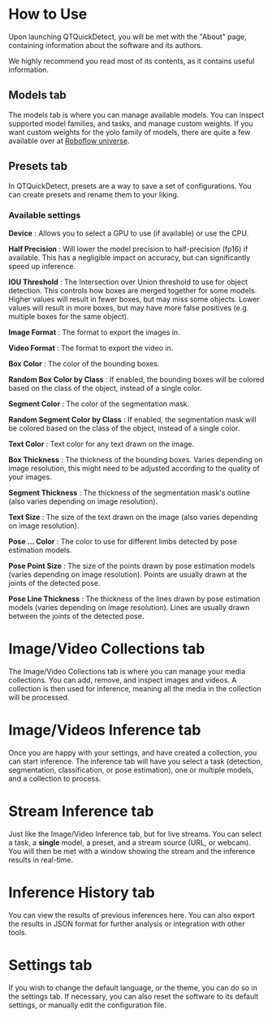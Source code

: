 # How to Use

Upon launching QTQuickDetect, you will be met with the "About" page, containing information about the software and its authors.

We highly recommend you read most of its contents, as it contains useful information.

## Models tab

The models tab is where you can manage available models. You can inspect supported model families, and tasks, and manage custom weights.
If you want custom weights for the yolo family of models, there are quite a few available over at [Roboflow universe](https://universe.roboflow.com/).

## Presets tab

In QTQuickDetect, presets are a way to save a set of configurations. You can create presets and rename them to your liking.

### Available settings

**Device** : Allows you to select a GPU to use (if available) or use the CPU.

**Half Precision** : Will lower the model precision to half-precision (fp16) if available. This has a negligible impact on accuracy, but can significantly speed up inference.

**IOU Threshold** : The Intersection over Union threshold to use for object detection. This controls how boxes are merged together for some models. Higher values will result in fewer boxes, but may miss some objects. Lower values will result in more boxes, but may have more false positives (e.g. multiple boxes for the same object).

**Image Format** : The format to export the images in. 

**Video Format** : The format to export the video in.

**Box Color** : The color of the bounding boxes.

**Random Box Color by Class** : If enabled, the bounding boxes will be colored based on the class of the object, instead of a single color.

**Segment Color** : The color of the segmentation mask.

**Random Segment Color by Class** : If enabled, the segmentation mask will be colored based on the class of the object, instead of a single color.

**Text Color** : Text color for any text drawn on the image.

**Box Thickness** : The thickness of the bounding boxes. Varies depending on image resolution, this might need to be adjusted according to the quality of your images.

**Segment Thickness** : The thickness of the segmentation mask's outline (also varies depending on image resolution).

**Text Size** : The size of the text drawn on the image (also varies depending on image resolution).

**Pose ... Color** : The color to use for different limbs detected by pose estimation models.

**Pose Point Size** : The size of the points drawn by pose estimation models (varies depending on image resolution). Points are usually drawn at the joints of the detected pose.

**Pose Line Thickness** : The thickness of the lines drawn by pose estimation models (varies depending on image resolution). Lines are usually drawn between the joints of the detected pose.

# Image/Video Collections tab

The Image/Video Collections tab is where you can manage your media collections. You can add, remove, and inspect images and videos. A collection is then used for inference, meaning all the media in the collection will be processed.

# Image/Videos Inference tab

Once you are happy with your settings, and have created a collection, you can start inference. The inference tab will have you select a task (detection, segmentation, classification, or pose estimation), one or multiple models, and a collection to process.

# Stream Inference tab

Just like the Image/Video Inference tab, but for live streams. You can select a task, a __single__ model, a preset, and a stream source (URL, or webcam). You will then be met with a window showing the stream and the inference results in real-time.

# Inference History tab

You can view the results of previous inferences here. You can also export the results in JSON format for further analysis or integration with other tools.

# Settings tab

If you wish to change the default language, or the theme, you can do so in the settings tab. If necessary, you can also reset the software to its default settings, or manually edit the configuration file.
